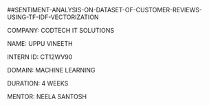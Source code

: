 ##SENTIMENT-ANALYSIS-ON-DATASET-OF-CUSTOMER-REVIEWS-USING-TF-IDF-VECTORIZATION


COMPANY: CODTECH IT SOLUTIONS

NAME: UPPU VINEETH

INTERN ID: CT12WV90

DOMAIN: MACHINE LEARNING

DURATION: 4 WEEKS

MENTOR: NEELA SANTOSH
